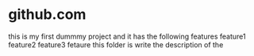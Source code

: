 # github.com
this is my first dummmy project and it has the following features
feature1
feature2
feature3
fetaure
this folder is write the description of the 
